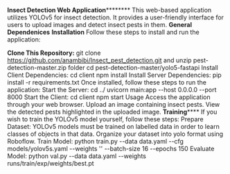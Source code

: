 ****Insect Detection Web Application************
This web-based application utilizes YOLOv5 for insect detection. It provides a user-friendly interface for users to upload images and detect insect pests in them. 
******General Dependenices******
****Installation****
Follow these steps to install and run the application:

**Clone This Repository:**
git clone https://github.com/anambibi/Insect_pest_detection.git
 and unzip pest-detection-master.zip folder
cd pest-detection-master/yolo5-fastapi
Install Client Dependencies:
cd client
npm install
Install Server Dependencies:
pip install -r requirements.txt
Once installed, follow these steps to run the application:
Start the Server:
cd ../
uvicorn main:app --host 0.0.0.0 --port 8000
Start the Client:
cd client
npm start
Usage
Access the application through your web browser.
Upload an image containing insect pests.
View the detected pests highlighted in the uploaded image.
**Training******
If you wish to train the YOLOv5 model yourself, follow these steps:
Prepare Dataset:
YOLOv5 models must be trained on labelled data in order to learn classes of objects in that data. Organize your dataset into yolo format using Roboflow.
Train Model:
python train.py --data data.yaml --cfg models/yolov5s.yaml --weights '' --batch-size 16 --epochs 150
Evaluate Model:
python val.py --data data.yaml --weights runs/train/exp/weights/best.pt
